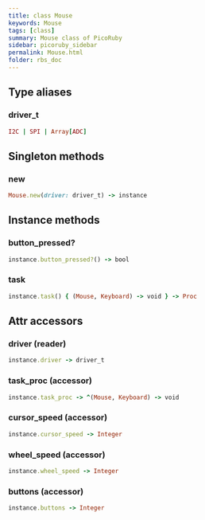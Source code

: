 ```yaml
---
title: class Mouse
keywords: Mouse
tags: [class]
summary: Mouse class of PicoRuby
sidebar: picoruby_sidebar
permalink: Mouse.html
folder: rbs_doc
---
```

## Type aliases
### driver_t
```ruby
I2C | SPI | Array[ADC]
```
## Singleton methods
### new

```ruby
Mouse.new(driver: driver_t) -> instance
```
## Instance methods
### button_pressed?

```ruby
instance.button_pressed?() -> bool
```
### task

```ruby
instance.task() { (Mouse, Keyboard) -> void } -> Proc
```
## Attr accessors
### driver (reader)
```ruby
instance.driver -> driver_t
```
### task_proc (accessor)
```ruby
instance.task_proc -> ^(Mouse, Keyboard) -> void
```
### cursor_speed (accessor)
```ruby
instance.cursor_speed -> Integer
```
### wheel_speed (accessor)
```ruby
instance.wheel_speed -> Integer
```
### buttons (accessor)
```ruby
instance.buttons -> Integer
```
